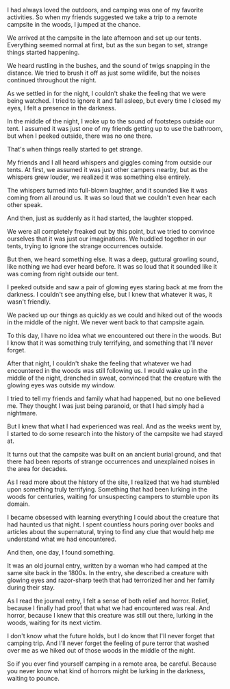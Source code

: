 I had always loved the outdoors, and camping was one of my favorite activities. So when my friends suggested we take a trip to a remote campsite in the woods, I jumped at the chance.

We arrived at the campsite in the late afternoon and set up our tents. Everything seemed normal at first, but as the sun began to set, strange things started happening.

We heard rustling in the bushes, and the sound of twigs snapping in the distance. We tried to brush it off as just some wildlife, but the noises continued throughout the night.

As we settled in for the night, I couldn't shake the feeling that we were being watched. I tried to ignore it and fall asleep, but every time I closed my eyes, I felt a presence in the darkness.

In the middle of the night, I woke up to the sound of footsteps outside our tent. I assumed it was just one of my friends getting up to use the bathroom, but when I peeked outside, there was no one there.

That's when things really started to get strange.

My friends and I all heard whispers and giggles coming from outside our tents. At first, we assumed it was just other campers nearby, but as the whispers grew louder, we realized it was something else entirely.

The whispers turned into full-blown laughter, and it sounded like it was coming from all around us. It was so loud that we couldn't even hear each other speak.

And then, just as suddenly as it had started, the laughter stopped.

We were all completely freaked out by this point, but we tried to convince ourselves that it was just our imaginations. We huddled together in our tents, trying to ignore the strange occurrences outside.

But then, we heard something else. It was a deep, guttural growling sound, like nothing we had ever heard before. It was so loud that it sounded like it was coming from right outside our tent.

I peeked outside and saw a pair of glowing eyes staring back at me from the darkness. I couldn't see anything else, but I knew that whatever it was, it wasn't friendly.

We packed up our things as quickly as we could and hiked out of the woods in the middle of the night. We never went back to that campsite again.

To this day, I have no idea what we encountered out there in the woods. But I know that it was something truly terrifying, and something that I'll never forget.

After that night, I couldn't shake the feeling that whatever we had encountered in the woods was still following us. I would wake up in the middle of the night, drenched in sweat, convinced that the creature with the glowing eyes was outside my window.

I tried to tell my friends and family what had happened, but no one believed me. They thought I was just being paranoid, or that I had simply had a nightmare.

But I knew that what I had experienced was real. And as the weeks went by, I started to do some research into the history of the campsite we had stayed at.

It turns out that the campsite was built on an ancient burial ground, and that there had been reports of strange occurrences and unexplained noises in the area for decades.

As I read more about the history of the site, I realized that we had stumbled upon something truly terrifying. Something that had been lurking in the woods for centuries, waiting for unsuspecting campers to stumble upon its domain.

I became obsessed with learning everything I could about the creature that had haunted us that night. I spent countless hours poring over books and articles about the supernatural, trying to find any clue that would help me understand what we had encountered.

And then, one day, I found something.

It was an old journal entry, written by a woman who had camped at the same site back in the 1800s. In the entry, she described a creature with glowing eyes and razor-sharp teeth that had terrorized her and her family during their stay.

As I read the journal entry, I felt a sense of both relief and horror. Relief, because I finally had proof that what we had encountered was real. And horror, because I knew that this creature was still out there, lurking in the woods, waiting for its next victim.

I don't know what the future holds, but I do know that I'll never forget that camping trip. And I'll never forget the feeling of pure terror that washed over me as we hiked out of those woods in the middle of the night.

So if you ever find yourself camping in a remote area, be careful. Because you never know what kind of horrors might be lurking in the darkness, waiting to pounce.